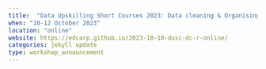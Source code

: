 ```yaml
---
title:  "Data Upskilling Short Courses 2023: Data cleaning & Organising with R"
when: "10-12 October 2023"
location: "online"
website: https://edcarp.github.io/2023-10-10-dusc-dc-r-online/
categories: jekyll update
type: workshop_announcement
---
```

